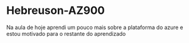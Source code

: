 # Hebreuson-AZ900
Na aula de hoje aprendi um pouco mais sobre a plataforma do azure e estou motivado para o restante do aprendizado
